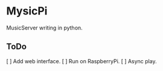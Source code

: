 # MysicPi

MusicServer writing in python.

## ToDo
[ ] Add web interface.
[ ] Run on RaspberryPi.
[ ] Async play.

